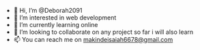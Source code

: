 - 👋 Hi, I’m @Deborah2091
- 👀 I’m interested in web development 
- 🌱 I’m currently learning online
- 💞️ I’m looking to collaborate on any project so far i will also learn 
- 📫 You can reach me on makindeisaiah6678@gmail.com

<!---
Deborah2091/Deborah2091 is a ✨ special ✨ repository because its `README.md` (this file) appears on your GitHub profile.
You can click the Preview link to take a look at your changes.
--->
